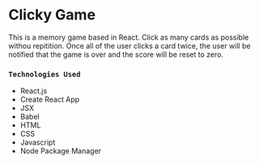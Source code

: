 
# Clicky Game

This is a memory game based in React.  Click as many cards as possible withou repitition. Once all of the user clicks a card twice, the user will be notified that the game is over and the score will be reset to zero. 

### `Technologies Used`

* React.js
* Create React App
* JSX
* Babel
* HTML
* CSS
* Javascript
* Node Package Manager

